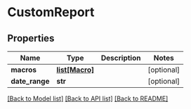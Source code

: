 # CustomReport

## Properties
Name | Type | Description | Notes
------------ | ------------- | ------------- | -------------
**macros** | [**list[Macro]**](Macro.md) |  | [optional] 
**date_range** | **str** |  | [optional] 

[[Back to Model list]](../README.md#documentation-for-models) [[Back to API list]](../README.md#documentation-for-api-endpoints) [[Back to README]](../README.md)


